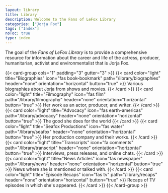 ```yaml
---
layout: library
title: Library
description: Welcome to the Fans of LeFox Library
categories: ["Jorja Fox"]
tags: ["Index"]
noToc: true
type: index
---
```


The goal of the *Fans of LeFox Library* is to provide a comprehensive resource for information about the career and life of the actress, producer, humanitarian, activist and environmentalist that is Jorja Fox.

{{< card-group cols="1" padding="3" gutter="3" >}}
    {{< card color="light" title="Biographies" icon="fas book-bookmark" path="/library/biographies" header="none" orientation="horizontal" button="true" >}}
        Various biographies about Jorja from shows and movies.
    {{< /card >}}
    {{< card color="light" title="Filmography" icon="fas film" path="/library/filmography" header="none" orientation="horizontal" button="true" >}}
        Her work as an actor, producer, and writer.
    {{< /card >}}
    {{< card color="light" title="Advocacy" icon="fas earth-americas" path="/library/advocacy" header="none" orientation="horizontal" button="true" >}}
        The good she does for the world
    {{< /card >}}
    {{< card color="light" title="Seafox Productions" icon="fas water" path="/library/seafox" header="none" orientation="horizontal" button="true" >}}
        Her production company and their works.
    {{< /card >}}
    {{< card color="light" title="Transcripts" icon="fa comments" path="/library/transcript" header="none" orientation="horizontal" button="true" >}}
        Interviews, press releases, and online chats.
    {{< /card >}}
    {{< card color="light" title="News Articles" icon="fas newspaper" path="/library/news" header="none" orientation="horizontal" button="true" >}}
        News where she is mentioned or talked with.
    {{< /card >}}
    {{< card color="light" title="Episode Recaps" icon="fas tv" path="/library/recaps" header="none" orientation="horizontal" button="true" >}}
        Recaps of TV episodes in which she's appeared.
    {{< /card >}}
{{< /card-group >}}
